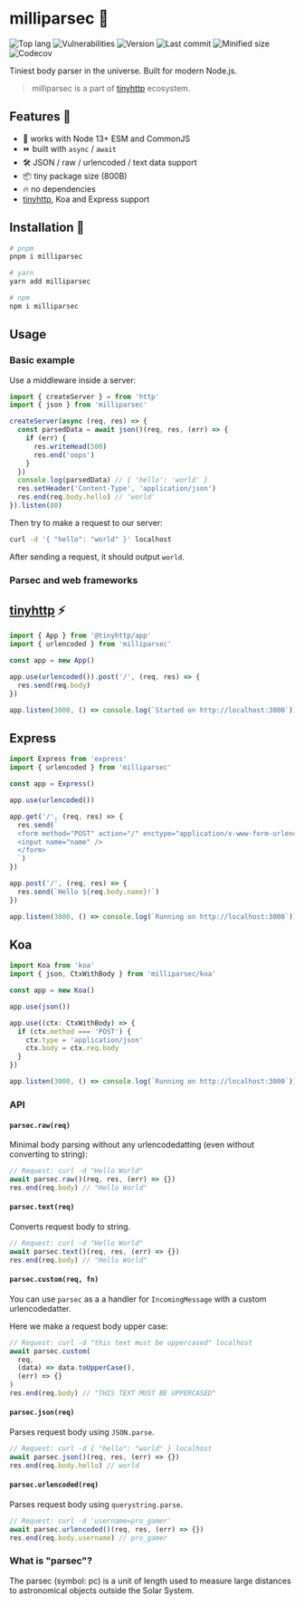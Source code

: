 # milliparsec 🌌

![Top lang](https://img.shields.io/github/languages/top/talentlessguy/parsec.svg?style=flat-square)
![Vulnerabilities](https://img.shields.io/snyk/vulnerabilities/npm/milliparsec.svg?style=flat-square)
![Version](https://img.shields.io/npm/v/milliparsec.svg?style=flat-square)
![Last commit](https://img.shields.io/github/last-commit/talentlessguy/parsec.svg?style=flat-square)
![Minified size](https://img.shields.io/bundlephobia/min/milliparsec.svg?style=flat-square) ![Codecov](https://img.shields.io/codecov/c/gh/talentlessguy/parsec?style=flat-square)

Tiniest body parser in the universe. Built for modern Node.js.

> milliparsec is a part of [tinyhttp](https://github.com/talentlessguy/tinyhttp) ecosystem.

## Features 👀

- 🚀 works with Node 13+ ESM and CommonJS
- ⏩ built with `async` / `await`
- 🛠 JSON / raw / urlencoded / text data support
- 📦 tiny package size (800B)
- 🔥 no dependencies
- [tinyhttp](https://github.com/talentlessguy/tinyhttp), Koa and Express support

## Installation 🔄

```sh
# pnpm
pnpm i milliparsec

# yarn
yarn add milliparsec

# npm
npm i milliparsec
```

## Usage

### Basic example

Use a middleware inside a server:

```js
import { createServer } = from 'http'
import { json } from 'milliparsec'

createServer(async (req, res) => {
  const parsedData = await json()(req, res, (err) => {
    if (err) {
      res.writeHead(500)
      res.end('oops')
    }
  })
  console.log(parsedData) // { 'hello': 'world' }
  res.setHeader('Content-Type', 'application/json')
  res.end(req.body.hello) // 'world'
}).listen(80)
```

Then try to make a request to our server:

```sh
curl -d '{ "hello": "world" }' localhost
```

After sending a request, it should output `world`.

### Parsec and web frameworks

## [tinyhttp](https://github.com/talentlessguy/tinyhttp) ⚡

```ts
import { App } from '@tinyhttp/app'
import { urlencoded } from 'milliparsec'

const app = new App()

app.use(urlencoded()).post('/', (req, res) => {
  res.send(req.body)
})

app.listen(3000, () => console.log(`Started on http://localhost:3000`))
```

## Express

```ts
import Express from 'express'
import { urlencoded } from 'milliparsec'

const app = Express()

app.use(urlencoded())

app.get('/', (req, res) => {
  res.send(`
  <form method="POST" action="/" enctype="application/x-www-form-urlencoded">
  <input name="name" />
  </form>
  `)
})

app.post('/', (req, res) => {
  res.send(`Hello ${req.body.name}!`)
})

app.listen(3000, () => console.log(`Running on http://localhost:3000`))
```

## Koa

```ts
import Koa from 'koa'
import { json, CtxWithBody } from 'milliparsec/koa'

const app = new Koa()

app.use(json())

app.use((ctx: CtxWithBody) => {
  if (ctx.method === 'POST') {
    ctx.type = 'application/json'
    ctx.body = ctx.req.body
  }
})

app.listen(3000, () => console.log(`Running on http://localhost:3000`))
```

### API

#### `parsec.raw(req)`

Minimal body parsing without any urlencodedatting (even without converting to string):

```js
// Request: curl -d "Hello World"
await parsec.raw()(req, res, (err) => {})
res.end(req.body) // "Hello World"
```

#### `parsec.text(req)`

Converts request body to string.

```js
// Request: curl -d "Hello World"
await parsec.text()(req, res, (err) => {})
res.end(req.body) // "Hello World"
```

#### `parsec.custom(req, fn)`

You can use `parsec` as a a handler for `IncomingMessage` with a custom urlencodedatter.

Here we make a request body upper case:

```js
// Request: curl -d "this text must be uppercased" localhost
await parsec.custom(
  req,
  (data) => data.toUpperCase(),
  (err) => {}
)
res.end(req.body) // "THIS TEXT MUST BE UPPERCASED"
```

#### `parsec.json(req)`

Parses request body using `JSON.parse`.

```js
// Request: curl -d { "hello": "world" } localhost
await parsec.json()(req, res, (err) => {})
res.end(req.body.hello) // world
```

#### `parsec.urlencoded(req)`

Parses request body using `querystring.parse`.

```js
// Request: curl -d 'username=pro_gamer'
await parsec.urlencoded()(req, res, (err) => {})
res.end(req.body.username) // pro_gamer
```

### What is "parsec"?

The parsec (symbol: pc) is a unit of length used to measure large distances to astronomical objects outside the Solar System.
